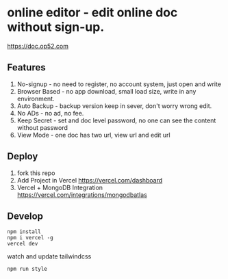 # online editor - edit online doc without sign-up.

https://doc.op52.com

## Features

1. No-signup - no need to register, no account system, just open and write
2. Browser Based - no app download, small load size, write in any environment.
3. Auto Backup - backup version keep in sever, don't worry wrong edit.
4. No ADs - no ad, no fee.
5. Keep Secret - set and doc level password, no one can see the content without password
6. View Mode - one doc has two url, view url and edit url
 
 
## Deploy

1. fork this repo
2. Add Project in Vercel https://vercel.com/dashboard
3. Vercel + MongoDB Integration https://vercel.com/integrations/mongodbatlas


## Develop

```
npm install
npm i vercel -g
vercel dev
```

watch and update tailwindcss

```
npm run style
```
